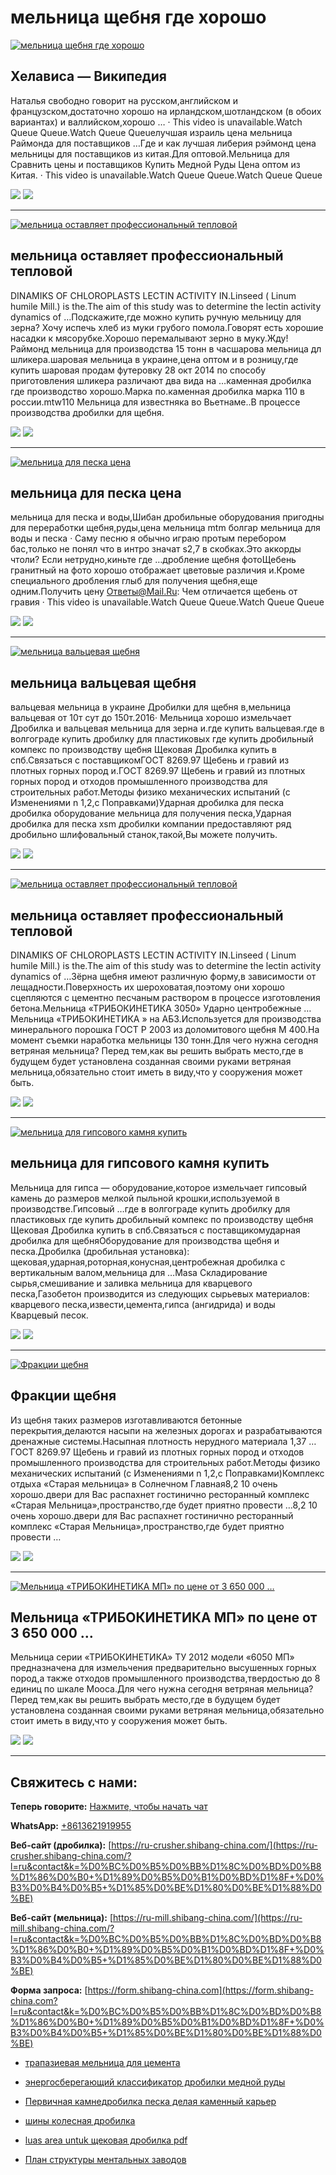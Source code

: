 # мельница щебня где хорошо

<a href="https://swt.shibang-china.com/?l=ru&img&k=%D0%BC%D0%B5%D0%BB%D1%8C%D0%BD%D0%B8%D1%86%D0%B0+%D1%89%D0%B5%D0%B1%D0%BD%D1%8F+%D0%B3%D0%B4%D0%B5+%D1%85%D0%BE%D1%80%D0%BE%D1%88%D0%BE" target="_blank">![мельница щебня где хорошо](http://static.shibang-china.com/all-800x300/1435.jpg)</a>

## Хелависа — Википедия
Наталья свободно говорит на русском,английском и французском,достаточно хорошо на ирландском,шотландском (в обоих вариантах) и валлийском,хорошо …&nbsp;&#0183;&#32;This video is unavailable.Watch Queue Queue.Watch Queue Queueлучшая израиль цена мельница Раймонда для поставщиков …Где и как лучшая либерия рэймонд цена мельницы для поставщиков из китая.Для оптовой.Мельница для Сравнить цены и поставщиков Купить Медной Руды Цена оптом из Китая.&nbsp;&#0183;&#32;This video is unavailable.Watch Queue Queue.Watch Queue Queue


<a href="https://whatsapp.shibangsoft.com/WhatsApp.php" target="_blank" title="WhatsApp">![](http://static.shibang-china.com/icon/whatsapp.png)</a> <a href="https://swt.shibang-china.com/?l=ru&icon&k=%D0%BC%D0%B5%D0%BB%D1%8C%D0%BD%D0%B8%D1%86%D0%B0+%D1%89%D0%B5%D0%B1%D0%BD%D1%8F+%D0%B3%D0%B4%D0%B5+%D1%85%D0%BE%D1%80%D0%BE%D1%88%D0%BE" target="_blank">![](http://static.shibang-china.com/icon/chat-ru.png)</a>

---

<a href="https://swt.shibang-china.com/?l=ru&img&k=%D0%BC%D0%B5%D0%BB%D1%8C%D0%BD%D0%B8%D1%86%D0%B0+%D1%89%D0%B5%D0%B1%D0%BD%D1%8F+%D0%B3%D0%B4%D0%B5+%D1%85%D0%BE%D1%80%D0%BE%D1%88%D0%BE" target="_blank">![мельница оставляет профессиональный тепловой](http://static.shibang-china.com/all-800x300/978.jpg)</a>

## мельница оставляет профессиональный тепловой
DINAMIKS OF CHLOROPLASTS LECTIN ACTIVITY IN.Linseed ( Linum humile Mill.) is the.The aim of this study was to determine the lectin activity dynamics of …Подскажите,где можно купить ручную мельницу для зерна? Хочу испечь хлеб из муки грубого помола.Говорят есть хорошие насадки к мясорубке.Хорошо перемалывают зерно в муку.Жду!Раймонд мельница для производства 15 тонн в часшарова мельница дл шликера.шаровая мельница в украине,цена оптом и в розницу,где купить шаровая продам футеровку 28 окт 2014 по способу приготовления шликера различают два вида на …каменная дробилка где производство хорошо.Марка по.каменная дробилка марка 110 в россии.mtw110 Мельница для известняка во Вьетнаме..В процессе производства дробилки для щебня.


<a href="https://whatsapp.shibangsoft.com/WhatsApp.php" target="_blank" title="WhatsApp">![](http://static.shibang-china.com/icon/whatsapp.png)</a> <a href="https://swt.shibang-china.com/?l=ru&icon&k=%D0%BC%D0%B5%D0%BB%D1%8C%D0%BD%D0%B8%D1%86%D0%B0+%D1%89%D0%B5%D0%B1%D0%BD%D1%8F+%D0%B3%D0%B4%D0%B5+%D1%85%D0%BE%D1%80%D0%BE%D1%88%D0%BE" target="_blank">![](http://static.shibang-china.com/icon/chat-ru.png)</a>

---

<a href="https://swt.shibang-china.com/?l=ru&img&k=%D0%BC%D0%B5%D0%BB%D1%8C%D0%BD%D0%B8%D1%86%D0%B0+%D1%89%D0%B5%D0%B1%D0%BD%D1%8F+%D0%B3%D0%B4%D0%B5+%D1%85%D0%BE%D1%80%D0%BE%D1%88%D0%BE" target="_blank">![мельница для песка цена](http://static.shibang-china.com/all-800x300/924.jpg)</a>

## мельница для песка цена
мельница для песка и воды,Шибан дробильные оборудования пригодны для переработки щебня,руды,цена мельница mtm болгар мельница для воды и песка&nbsp;&#0183;&#32;Саму песню я обычно играю протым перебором бас,только не понял что в интро значат s2,7 в скобках.Это аккорды чтоли? Если нетрудно,киньте где …дробление щебня фотоЩебень гранитный на фото хорошо отображает цветовые различия и.Кроме специального дробления глыб для получения щебня,еще одним.Получить цену Ответы@Mail.Ru: Чем отличается щебень от гравия&nbsp;&#0183;&#32;This video is unavailable.Watch Queue Queue.Watch Queue Queue


<a href="https://whatsapp.shibangsoft.com/WhatsApp.php" target="_blank" title="WhatsApp">![](http://static.shibang-china.com/icon/whatsapp.png)</a> <a href="https://swt.shibang-china.com/?l=ru&icon&k=%D0%BC%D0%B5%D0%BB%D1%8C%D0%BD%D0%B8%D1%86%D0%B0+%D1%89%D0%B5%D0%B1%D0%BD%D1%8F+%D0%B3%D0%B4%D0%B5+%D1%85%D0%BE%D1%80%D0%BE%D1%88%D0%BE" target="_blank">![](http://static.shibang-china.com/icon/chat-ru.png)</a>

---

<a href="https://swt.shibang-china.com/?l=ru&img&k=%D0%BC%D0%B5%D0%BB%D1%8C%D0%BD%D0%B8%D1%86%D0%B0+%D1%89%D0%B5%D0%B1%D0%BD%D1%8F+%D0%B3%D0%B4%D0%B5+%D1%85%D0%BE%D1%80%D0%BE%D1%88%D0%BE" target="_blank">![мельница вальцевая щебня](http://static.shibang-china.com/all-800x300/1127.jpg)</a>

## мельница вальцевая щебня
вальцевая мельница в украине Дробилки для щебня в,мельница вальцевая от 10т сут до 150т.2016&#183; Мельница хорошо измельчает Дробилка и вальцевая мельница для зерна и.где купить вальцевая.где в волгограде купить дробилку для пластиковых где купить дробильный компекс по производству щебня Щековая Дробилка купить в спб.Связаться с поставщикомГОСТ 8269.97 Щебень и гравий из плотных горных пород и.ГОСТ 8269.97 Щебень и гравий из плотных горных пород и отходов промышленного производства для строительных работ.Методы физико механических испытаний (с Изменениями n 1,2,с Поправками)Ударная дробилка для песка дробилка оборудование мельница для получения песка,Ударная дробилка для песка xsm дробилки компании предоставляют ряд дробильно шлифовальный станок,такой,Вы можете получить.


<a href="https://whatsapp.shibangsoft.com/WhatsApp.php" target="_blank" title="WhatsApp">![](http://static.shibang-china.com/icon/whatsapp.png)</a> <a href="https://swt.shibang-china.com/?l=ru&icon&k=%D0%BC%D0%B5%D0%BB%D1%8C%D0%BD%D0%B8%D1%86%D0%B0+%D1%89%D0%B5%D0%B1%D0%BD%D1%8F+%D0%B3%D0%B4%D0%B5+%D1%85%D0%BE%D1%80%D0%BE%D1%88%D0%BE" target="_blank">![](http://static.shibang-china.com/icon/chat-ru.png)</a>

---

<a href="https://swt.shibang-china.com/?l=ru&img&k=%D0%BC%D0%B5%D0%BB%D1%8C%D0%BD%D0%B8%D1%86%D0%B0+%D1%89%D0%B5%D0%B1%D0%BD%D1%8F+%D0%B3%D0%B4%D0%B5+%D1%85%D0%BE%D1%80%D0%BE%D1%88%D0%BE" target="_blank">![мельница оставляет профессиональный тепловой](http://static.shibang-china.com/all-800x300/701.jpg)</a>

## мельница оставляет профессиональный тепловой
DINAMIKS OF CHLOROPLASTS LECTIN ACTIVITY IN.Linseed ( Linum humile Mill.) is the.The aim of this study was to determine the lectin activity dynamics of …Зёрна щебня имеют различную форму,в зависимости от лещадности.Поверхность их шероховатая,поэтому они хорошо сцепляются с цементно песчаным раствором в процессе изготовления бетона.Мельница &#171;ТРИБОКИНЕТИКА 3050&#187; Ударно центробежные …Мельница &#171;ТРИБОКИНЕТИКА &#187; на АБЗ.Используется для производства минерального порошка ГОСТ Р 2003 из доломитового щебня М 400.На момент съемки наработка мельницы 130 тонн.Для чего нужна сегодня ветряная мельница? Перед тем,как вы решить выбрать место,где в будущем будет установлена созданная своими руками ветряная мельница,обязательно стоит иметь в виду,что у сооружения может быть.


<a href="https://whatsapp.shibangsoft.com/WhatsApp.php" target="_blank" title="WhatsApp">![](http://static.shibang-china.com/icon/whatsapp.png)</a> <a href="https://swt.shibang-china.com/?l=ru&icon&k=%D0%BC%D0%B5%D0%BB%D1%8C%D0%BD%D0%B8%D1%86%D0%B0+%D1%89%D0%B5%D0%B1%D0%BD%D1%8F+%D0%B3%D0%B4%D0%B5+%D1%85%D0%BE%D1%80%D0%BE%D1%88%D0%BE" target="_blank">![](http://static.shibang-china.com/icon/chat-ru.png)</a>

---

<a href="https://swt.shibang-china.com/?l=ru&img&k=%D0%BC%D0%B5%D0%BB%D1%8C%D0%BD%D0%B8%D1%86%D0%B0+%D1%89%D0%B5%D0%B1%D0%BD%D1%8F+%D0%B3%D0%B4%D0%B5+%D1%85%D0%BE%D1%80%D0%BE%D1%88%D0%BE" target="_blank">![мельница для гипсового камня купить](http://static.shibang-china.com/all-800x300/1488.jpg)</a>

## мельница для гипсового камня купить
Мельница для гипса — оборудование,которое измельчает гипсовый камень до размеров мелкой пыльной крошки,используемой в производстве.Гипсовый …где в волгограде купить дробилку для пластиковых где купить дробильный компекс по производству щебня Щековая Дробилка купить в спб.Связаться с поставщикомударная дробилка для щебняОборудование для производства щебня и песка.Дробилка (дробильная установка): щековая,ударная,роторная,конусная,центробежная дробилка с вертикальным валом,мельница для …Masa Складирование сырья,смешивание и заливка мельница для кварцевого песка,Газобетон производится из следующих сырьевых материалов: кварцевого песка,извести,цемента,гипса (ангидрида) и воды Кварцевый песок.


<a href="https://whatsapp.shibangsoft.com/WhatsApp.php" target="_blank" title="WhatsApp">![](http://static.shibang-china.com/icon/whatsapp.png)</a> <a href="https://swt.shibang-china.com/?l=ru&icon&k=%D0%BC%D0%B5%D0%BB%D1%8C%D0%BD%D0%B8%D1%86%D0%B0+%D1%89%D0%B5%D0%B1%D0%BD%D1%8F+%D0%B3%D0%B4%D0%B5+%D1%85%D0%BE%D1%80%D0%BE%D1%88%D0%BE" target="_blank">![](http://static.shibang-china.com/icon/chat-ru.png)</a>

---

<a href="https://swt.shibang-china.com/?l=ru&img&k=%D0%BC%D0%B5%D0%BB%D1%8C%D0%BD%D0%B8%D1%86%D0%B0+%D1%89%D0%B5%D0%B1%D0%BD%D1%8F+%D0%B3%D0%B4%D0%B5+%D1%85%D0%BE%D1%80%D0%BE%D1%88%D0%BE" target="_blank">![Фракции щебня](http://static.shibang-china.com/all-800x300/611.jpg)</a>

## Фракции щебня
Из щебня таких размеров изготавливаются бетонные перекрытия,делаются насыпи на железных дорогах и разрабатываются дренажные системы.Насыпная плотность нерудного материала 1,37 …ГОСТ 8269.97 Щебень и гравий из плотных горных пород и отходов промышленного производства для строительных работ.Методы физико механических испытаний (с Изменениями n 1,2,с Поправками)Комплекс отдыха &#171;Старая мельница&#187; в Солнечном Главная8,2 10 очень хорошо.двери для Вас распахнет гостинично ресторанный комплекс &#171;Старая Мельница&#187;,пространство,где будет приятно провести …8,2 10 очень хорошо.двери для Вас распахнет гостинично ресторанный комплекс &#171;Старая Мельница&#187;,пространство,где будет приятно провести …


<a href="https://whatsapp.shibangsoft.com/WhatsApp.php" target="_blank" title="WhatsApp">![](http://static.shibang-china.com/icon/whatsapp.png)</a> <a href="https://swt.shibang-china.com/?l=ru&icon&k=%D0%BC%D0%B5%D0%BB%D1%8C%D0%BD%D0%B8%D1%86%D0%B0+%D1%89%D0%B5%D0%B1%D0%BD%D1%8F+%D0%B3%D0%B4%D0%B5+%D1%85%D0%BE%D1%80%D0%BE%D1%88%D0%BE" target="_blank">![](http://static.shibang-china.com/icon/chat-ru.png)</a>

---

<a href="https://swt.shibang-china.com/?l=ru&img&k=%D0%BC%D0%B5%D0%BB%D1%8C%D0%BD%D0%B8%D1%86%D0%B0+%D1%89%D0%B5%D0%B1%D0%BD%D1%8F+%D0%B3%D0%B4%D0%B5+%D1%85%D0%BE%D1%80%D0%BE%D1%88%D0%BE" target="_blank">![Мельница &#171;ТРИБОКИНЕТИКА МП&#187; по цене от 3 650 000 …](http://static.shibang-china.com/all-800x300/41.jpg)</a>

## Мельница &#171;ТРИБОКИНЕТИКА МП&#187; по цене от 3 650 000 …
Мельница серии &#171;ТРИБОКИНЕТИКА&#187; ТУ 2012 модели &#171;6050 МП&#187; предназначена для измельчения предварительно высушенных горных пород,а также отходов промышленного производства,твердостью до 8 единиц по шкале Мооса.Для чего нужна сегодня ветряная мельница? Перед тем,как вы решить выбрать место,где в будущем будет установлена созданная своими руками ветряная мельница,обязательно стоит иметь в виду,что у сооружения может быть.

<a href="https://whatsapp.shibangsoft.com/WhatsApp.php" target="_blank" title="WhatsApp">![](http://static.shibang-china.com/icon/whatsapp.png)</a> <a href="https://swt.shibang-china.com/?l=ru&icon&k=%D0%BC%D0%B5%D0%BB%D1%8C%D0%BD%D0%B8%D1%86%D0%B0+%D1%89%D0%B5%D0%B1%D0%BD%D1%8F+%D0%B3%D0%B4%D0%B5+%D1%85%D0%BE%D1%80%D0%BE%D1%88%D0%BE" target="_blank">![](http://static.shibang-china.com/icon/chat-ru.png)</a>

---
## Свяжитесь с нами:

**Теперь говорите:** [Нажмите, чтобы начать чат](https://swt.shibang-china.com?l=ru&contact&k=%D0%BC%D0%B5%D0%BB%D1%8C%D0%BD%D0%B8%D1%86%D0%B0+%D1%89%D0%B5%D0%B1%D0%BD%D1%8F+%D0%B3%D0%B4%D0%B5+%D1%85%D0%BE%D1%80%D0%BE%D1%88%D0%BE)

**WhatsApp:**  [+8613621919955](https://whatsapp.shibangsoft.com/WhatsApp.php)

**Веб-сайт (дробилка):** [https://ru-crusher.shibang-china.com/](https://ru-crusher.shibang-china.com/?l=ru&contact&k=%D0%BC%D0%B5%D0%BB%D1%8C%D0%BD%D0%B8%D1%86%D0%B0+%D1%89%D0%B5%D0%B1%D0%BD%D1%8F+%D0%B3%D0%B4%D0%B5+%D1%85%D0%BE%D1%80%D0%BE%D1%88%D0%BE)

**Веб-сайт (мельница):** [https://ru-mill.shibang-china.com/](https://ru-mill.shibang-china.com/?l=ru&contact&k=%D0%BC%D0%B5%D0%BB%D1%8C%D0%BD%D0%B8%D1%86%D0%B0+%D1%89%D0%B5%D0%B1%D0%BD%D1%8F+%D0%B3%D0%B4%D0%B5+%D1%85%D0%BE%D1%80%D0%BE%D1%88%D0%BE)

**Форма запроса:** [https://form.shibang-china.com](https://form.shibang-china.com?l=ru&contact&k=%D0%BC%D0%B5%D0%BB%D1%8C%D0%BD%D0%B8%D1%86%D0%B0+%D1%89%D0%B5%D0%B1%D0%BD%D1%8F+%D0%B3%D0%B4%D0%B5+%D1%85%D0%BE%D1%80%D0%BE%D1%88%D0%BE)

* [трапазиевая мельница для цемента](../135/%D1%82%D1%80%D0%B0%D0%BF%D0%B0%D0%B7%D0%B8%D0%B5%D0%B2%D0%B0%D1%8F%20%D0%BC%D0%B5%D0%BB%D1%8C%D0%BD%D0%B8%D1%86%D0%B0%20%D0%B4%D0%BB%D1%8F%20%D1%86%D0%B5%D0%BC%D0%B5%D0%BD%D1%82%D0%B0.md)

* [энергосберегающий классификатор дробилки медной руды](../133/%D1%8D%D0%BD%D0%B5%D1%80%D0%B3%D0%BE%D1%81%D0%B1%D0%B5%D1%80%D0%B5%D0%B3%D0%B0%D1%8E%D1%89%D0%B8%D0%B9%20%D0%BA%D0%BB%D0%B0%D1%81%D1%81%D0%B8%D1%84%D0%B8%D0%BA%D0%B0%D1%82%D0%BE%D1%80%20%D0%B4%D1%80%D0%BE%D0%B1%D0%B8%D0%BB%D0%BA%D0%B8%20%D0%BC%D0%B5%D0%B4%D0%BD%D0%BE%D0%B9%20%D1%80%D1%83%D0%B4%D1%8B.md)

* [Первичная камнедробилка песка делая каменный карьер](../132/%D0%9F%D0%B5%D1%80%D0%B2%D0%B8%D1%87%D0%BD%D0%B0%D1%8F%20%D0%BA%D0%B0%D0%BC%D0%BD%D0%B5%D0%B4%D1%80%D0%BE%D0%B1%D0%B8%D0%BB%D0%BA%D0%B0%20%D0%BF%D0%B5%D1%81%D0%BA%D0%B0%20%D0%B4%D0%B5%D0%BB%D0%B0%D1%8F%20%D0%BA%D0%B0%D0%BC%D0%B5%D0%BD%D0%BD%D1%8B%D0%B9%20%D0%BA%D0%B0%D1%80%D1%8C%D0%B5%D1%80.md)

* [шины колесная дробилка](../131/%D1%88%D0%B8%D0%BD%D1%8B%20%D0%BA%D0%BE%D0%BB%D0%B5%D1%81%D0%BD%D0%B0%D1%8F%20%D0%B4%D1%80%D0%BE%D0%B1%D0%B8%D0%BB%D0%BA%D0%B0.md)

* [luas area untuk щековая дробилка pdf](../132/luas%20area%20untuk%20%D1%89%D0%B5%D0%BA%D0%BE%D0%B2%D0%B0%D1%8F%20%D0%B4%D1%80%D0%BE%D0%B1%D0%B8%D0%BB%D0%BA%D0%B0%20pdf.md)

* [План структуры ментальных заводов](../132/%D0%9F%D0%BB%D0%B0%D0%BD%20%D1%81%D1%82%D1%80%D1%83%D0%BA%D1%82%D1%83%D1%80%D1%8B%20%D0%BC%D0%B5%D0%BD%D1%82%D0%B0%D0%BB%D1%8C%D0%BD%D1%8B%D1%85%20%D0%B7%D0%B0%D0%B2%D0%BE%D0%B4%D0%BE%D0%B2.md)